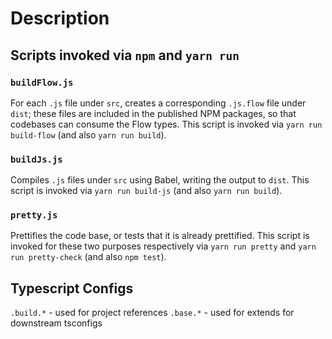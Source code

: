 # Description

## Scripts invoked via `npm` and `yarn run`

### `buildFlow.js`

For each `.js` file under `src`, creates a corresponding `.js.flow` file under `dist`; these files are included in the published NPM packages, so that codebases can consume the Flow types. This script is invoked via `yarn run build-flow` (and also `yarn run build`).

### `buildJs.js`

Compiles `.js` files under `src` using Babel, writing the output to `dist`. This script is invoked via `yarn run build-js` (and also `yarn run build`).

### `pretty.js`

Prettifies the code base, or tests that it is already prettified. This script is invoked for these two purposes respectively via `yarn run pretty` and `yarn run pretty-check` (and also `npm test`).

## Typescript Configs

`.build.*` - used for project references
`.base.*` - used for extends for downstream tsconfigs
